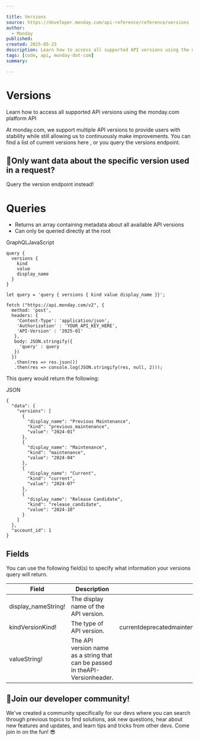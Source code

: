 ```yaml
---

title: Versions
source: https://developer.monday.com/api-reference/reference/versions
author:
  - Monday
published:
created: 2025-05-25
description: Learn how to access all supported API versions using the monday.com platform API
tags: [code, api, monday-dot-com]
summary:

---
```


# Versions

Learn how to access all supported API versions using the monday.com platform API

At monday.com, we support multiple API versions to provide users with stability while still allowing us to continuously make improvements. You can find a list of current versions here , or you query the versions endpoint.

## 🚧Only want data about the specific version used in a request?

Query the version endpoint instead!

# Queries

- Returns an array containing metadata about all available API versions
- Can only be queried directly at the root

GraphQLJavaScript
```
query {
  versions {
    kind
    value
    display_name
  }
}
```

```
let query = 'query { versions { kind value display_name }}';

fetch ("https://api.monday.com/v2", {
  method: 'post',
  headers: {
    'Content-Type': 'application/json',
    'Authorization' : 'YOUR_API_KEY_HERE',
    'API-Version' : '2025-01'
   },
   body: JSON.stringify({
     'query' : query
   })
  })
   .then(res => res.json())
   .then(res => console.log(JSON.stringify(res, null, 2)));
```

This query would return the following:

JSON
```
{
  "data": {
    "versions": [
      {
        "display_name": "Previous Maintenance",
        "kind": "previous_maintenance",
        "value": "2024-01"
      },
      {
        "display_name": "Maintenance",
        "kind": "maintenance",
        "value": "2024-04"
      },
      {
        "display_name": "Current",
        "kind": "current",
        "value": "2024-07"
      },
      {
        "display_name": "Release Candidate",
        "kind": "release_candidate",
        "value": "2024-10"
      }
    ]
  },
  "account_id": 1
}
```

## Fields

You can use the following field(s) to specify what information your versions query will return.

Field | Description | Enum values
--- | --- | ---
display_nameString! | The display name of the API version. | 
kindVersionKind! | The type of API version. | currentdeprecatedmaintenanceprevious_maintenancerelease_candidate
valueString! | The API version name as a string that can be passed in theAPI-Versionheader. | 

## 📘Join our developer community!

We've created a community specifically for our devs where you can search through previous topics to find solutions, ask new questions, hear about new features and updates, and learn tips and tricks from other devs. Come join in on the fun! 😎
